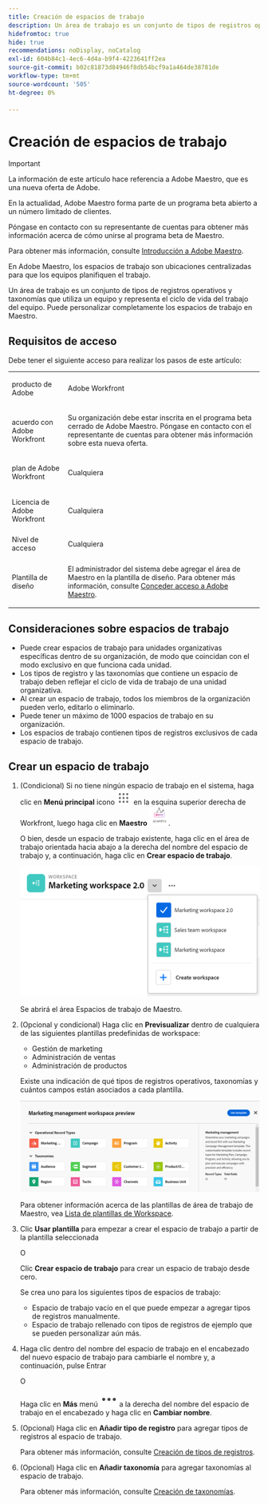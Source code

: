 ```yaml
---
title: Creación de espacios de trabajo
description: Un área de trabajo es un conjunto de tipos de registros operativos y taxonomías que utiliza un equipo y representa el ciclo de vida del trabajo del equipo. Puede personalizar completamente los espacios de trabajo en Maestro.
hidefromtoc: true
hide: true
recommendations: noDisplay, noCatalog
exl-id: 604b84c1-4ec6-4d4a-b9f4-4223641ff2ea
source-git-commit: b02c81873d84946f8db54bcf9a1a464de38781de
workflow-type: tm+mt
source-wordcount: '505'
ht-degree: 0%

---
```


<!--udpate the metadata with real information when making this avilable in TOC and in the left nav-->

# Creación de espacios de trabajo

>[!IMPORTANT]
>
>La información de este artículo hace referencia a Adobe Maestro, que es una nueva oferta de Adobe.
>
>En la actualidad, Adobe Maestro forma parte de un programa beta abierto a un número limitado de clientes.
>
>Póngase en contacto con su representante de cuentas para obtener más información acerca de cómo unirse al programa beta de Maestro.
>
>Para obtener más información, consulte [Introducción a Adobe Maestro](../maestro-overview.md).

En Adobe Maestro, los espacios de trabajo son ubicaciones centralizadas para que los equipos planifiquen el trabajo.

Un área de trabajo es un conjunto de tipos de registros operativos y taxonomías que utiliza un equipo y representa el ciclo de vida del trabajo del equipo. Puede personalizar completamente los espacios de trabajo en Maestro.

## Requisitos de acceso

Debe tener el siguiente acceso para realizar los pasos de este artículo:

<table style="table-layout:auto">
 <col>
 <tbody>
<td>
   <p> producto de Adobe</p> </td>
   <td>
   <p> Adobe Workfront</p> </td>
  </tr>  
 <td role="rowheader"><p>acuerdo con Adobe Workfront</p></td>
   <td>
<p>Su organización debe estar inscrita en el programa beta cerrado de Adobe Maestro. Póngase en contacto con el representante de cuentas para obtener más información sobre esta nueva oferta. </p>
   </td>
  </tr>
  <tr>
   <td role="rowheader"><p>plan de Adobe Workfront</p></td>
   <td>
<p>Cualquiera</p>
   </td>
  </tr>
  <tr>
   <td role="rowheader"><p>Licencia de Adobe Workfront</p></td>
   <td>
   <p>Cualquiera</p> 
  </td>
  </tr>

<tr>
   <td role="rowheader">Nivel de acceso</td>
   <td> <p>Cualquiera</p>  
</td>
  </tr>
<tr>
   <td role="rowheader">Plantilla de diseño</td>
   <td> <p>El administrador del sistema debe agregar el área de Maestro en la plantilla de diseño. Para obtener más información, consulte <a href="../access/grant-access.md">Conceder acceso a Adobe Maestro</a>. </p>  
</td>
  </tr>
 </tbody>
</table>

<!--Maybe enable this at GA - but Maestro is not supposed to have Access controls in the Workfront Access Level: 
>[!NOTE]
>
>If you don't have access, ask your Workfront administrator if they set additional restrictions in your access level. For information on how a Workfront administrator can change your access level, see [Create or modify custom access levels](../administration-and-setup/add-users/configure-and-grant-access/create-modify-access-levels.md). -->

<!-- Notes to add for the table: for the "Workfront plans" row: the above is only for closed beta; when going to GA - activate the following plans:    
<p>Current plan: Prime and Ultimate</p>
<p>Legacy plan: Enterprise</p>-->

<!-- Notes for the table: for the "Workfront access" row: <p>For more information, see <a href="../../administration-and-setup/add-users/access-levels-and-object-permissions/wf-licenses.md" class="MCXref xref">Adobe Workfront licenses overview</a>.</p>-->

## Consideraciones sobre espacios de trabajo

* Puede crear espacios de trabajo para unidades organizativas específicas dentro de su organización, de modo que coincidan con el modo exclusivo en que funciona cada unidad.
* Los tipos de registro y las taxonomías que contiene un espacio de trabajo deben reflejar el ciclo de vida de trabajo de una unidad organizativa.
* Al crear un espacio de trabajo, todos los miembros de la organización pueden verlo, editarlo o eliminarlo.  <!--this will change with access levels and permissions-->
* Puede tener un máximo de 1000 espacios de trabajo en su organización.
* Los espacios de trabajo contienen tipos de registros exclusivos de cada espacio de trabajo. <!--this might change-->

## Crear un espacio de trabajo

1. (Condicional) Si no tiene ningún espacio de trabajo en el sistema, haga clic en **Menú principal** icono ![](assets/main-menu-workfront.png) en la esquina superior derecha de Workfront, <!--or the **Main menu** icon ![](assets/main-menu-shell.png)  in the upper-left corner, if available--> luego haga clic en **Maestro** ![](assets/maestro-icon.png).

   O bien, desde un espacio de trabajo existente, haga clic en el área de trabajo orientada hacia abajo a la derecha del nombre del espacio de trabajo y, a continuación, haga clic en **Crear espacio de trabajo**.

   ![](assets/workspace-drop-down-right-menu.png)

   Se abrirá el área Espacios de trabajo de Maestro.
1. (Opcional y condicional) Haga clic en **Previsualizar** dentro de cualquiera de las siguientes plantillas predefinidas de workspace:

   * Gestión de marketing
   * Administración de ventas
   * Administración de productos

   Existe una indicación de qué tipos de registros operativos, taxonomías y cuántos campos están asociados a cada plantilla.

   ![](assets/previewing-a-workspace-template.png)

   Para obtener información acerca de las plantillas de área de trabajo de Maestro, vea [Lista de plantillas de Workspace](../architecture-and-fields/workspace-templates.md).

1. Clic **Usar plantilla** para empezar a crear el espacio de trabajo a partir de la plantilla seleccionada

   O

   Clic **Crear espacio de trabajo** para crear un espacio de trabajo desde cero.

   Se crea uno para los siguientes tipos de espacios de trabajo:

   * Espacio de trabajo vacío en el que puede empezar a agregar tipos de registros manualmente.
   * Espacio de trabajo rellenado con tipos de registros de ejemplo que se pueden personalizar aún más.

1. Haga clic dentro del nombre del espacio de trabajo en el encabezado del nuevo espacio de trabajo para cambiarle el nombre y, a continuación, pulse Entrar

   O

   Haga clic en **Más** menú ![](assets/more-menu.png)a la derecha del nombre del espacio de trabajo en el encabezado y haga clic en **Cambiar nombre**.

1. (Opcional) Haga clic en **Añadir tipo de registro** para agregar tipos de registros al espacio de trabajo.

   Para obtener más información, consulte [Creación de tipos de registros](../architecture-and-fields/create-record-types.md).

1. (Opcional) Haga clic en **Añadir taxonomía** para agregar taxonomías al espacio de trabajo.

   Para obtener más información, consulte [Creación de taxonomías](../architecture-and-fields/create-a-taxonomy.md).
